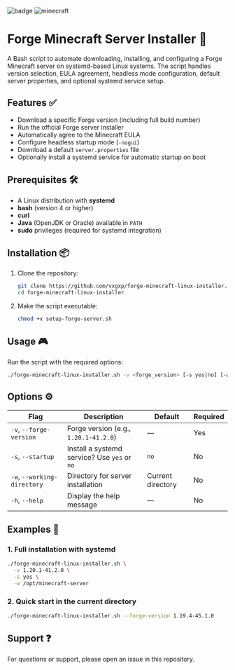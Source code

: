 ![badge](https://github.com/vxgxp/forge-minecraft-linux-installer/actions/workflows/build-docker-image.yml/badge.svg)
![minecraft](https://github.com/user-attachments/assets/9e6451bd-2fa4-4424-88a4-8a062de4f01f)

# Forge Minecraft Server Installer 🚀

A Bash script to automate downloading, installing, and configuring a Forge Minecraft server on systemd-based Linux systems. The script handles version selection, EULA agreement, headless mode configuration, default server properties, and optional systemd service setup.

## Features ✅
- Download a specific Forge version (including full build number)
- Run the official Forge server installer
- Automatically agree to the Minecraft EULA
- Configure headless startup mode (`-nogui`)
- Download a default `server.properties` file
- Optionally install a systemd service for automatic startup on boot

## Prerequisites 🛠️
- A Linux distribution with **systemd**
- **bash** (version 4 or higher)
- **curl**
- **Java** (OpenJDK or Oracle) available in `PATH`
- **sudo** privileges (required for systemd integration)

## Installation 📦
1. Clone the repository:
   ```bash
   git clone https://github.com/vxgxp/forge-minecraft-linux-installer.git
   cd forge-minecraft-linux-installer
   ```
2. Make the script executable:
   ```bash
   chmod +x setup-forge-server.sh
   ```

## Usage 🎮
Run the script with the required options:
```bash
./forge-minecraft-linux-installer.sh -v <forge_version> [-s yes|no] [-w <working_directory>]
```

## Options ⚙️
| Flag                         | Description                                                      | Default            | Required |
|------------------------------|------------------------------------------------------------------|--------------------|----------|
| `-v`, `--forge-version`      | Forge version (e.g., `1.20.1-41.2.0`)                            | —                  | Yes      |
| `-s`, `--startup`            | Install a systemd service? Use `yes` or `no`                    | `no`               | No       |
| `-w`, `--working-directory`  | Directory for server installation                                | Current directory  | No       |
| `-h`, `--help`               | Display the help message                                         | —                  | No       |

## Examples 📝
### 1. Full installation with systemd
```bash
./forge-minecraft-linux-installer.sh \
  -v 1.20.1-41.2.0 \
  -s yes \
  -w /opt/minecraft-server
```

### 2. Quick start in the current directory
```bash
./forge-minecraft-linux-installer.sh --forge-version 1.19.4-45.1.0
```

## Support ❓
For questions or support, please open an issue in this repository.

